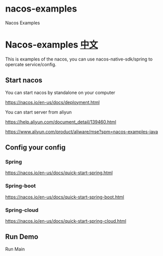 # nacos-examples
Nacos Examples

# Nacos-examples [中文](./README_CN.md) #

This is examples of the nacos, you can use nacos-native-sdk/spring to opercate service/config.

## Start nacos
You can start nacos by standalone on your computer

https://nacos.io/en-us/docs/deployment.html

You can start server from aliyun

https://help.aliyun.com/document_detail/139460.html

https://www.aliyun.com/product/aliware/mse?spm=nacos-examples-java

## Config your config 

### Spring
https://nacos.io/en-us/docs/quick-start-spring.html

### Spring-boot
https://nacos.io/en-us/docs/quick-start-spring-boot.html

### Spring-cloud
https://nacos.io/en-us/docs/quick-start-spring-cloud.html

## Run Demo
Run Main
